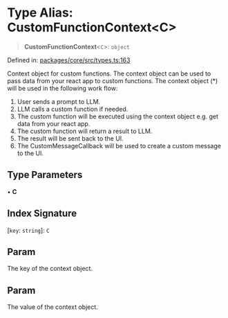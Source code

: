 # Type Alias: CustomFunctionContext\<C\>

> **CustomFunctionContext**\<`C`\>: `object`

Defined in: [packages/core/src/types.ts:163](https://github.com/GeoDaCenter/openassistant/blob/994a31d776db171047aa7cd650eb798b5317f644/packages/core/src/types.ts#L163)

Context object for custom functions. The context object can be used to pass data from your react app to custom functions.
The context object (*) will be used in the following work flow:
1. User sends a prompt to LLM.
2. LLM calls a custom function if needed.
3. The custom function will be executed using the context object e.g. get data from your react app.
4. The custom function will return a result to LLM.
5. The result will be sent back to the UI.
6. The CustomMessageCallback will be used to create a custom message to the UI.

## Type Parameters

• **C**

## Index Signature

\[`key`: `string`\]: `C`

## Param

The key of the context object.

## Param

The value of the context object.
